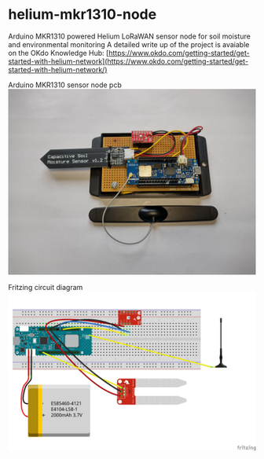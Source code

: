 # helium-mkr1310-node
Arduino MKR1310 powered Helium LoRaWAN sensor node for soil moisture and environmental monitoring
A detailed write up of the project is avaiable on the OKdo Knowledge Hub:
[https://www.okdo.com/getting-started/get-started-with-helium-network](https://www.okdo.com/getting-started/get-started-with-helium-network/)

Arduino MKR1310 sensor node pcb
![Arduino MKR1310 sensor node pcb](img/helium-node-pcb.jpg)

Fritzing circuit diagram
![Fritzing circuit diagram](img/helium-node_bb.jpg)
